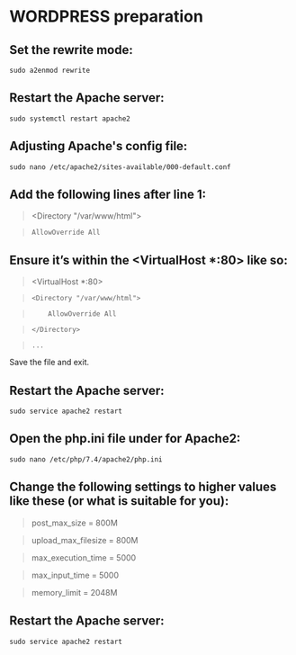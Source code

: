 # WORDPRESS preparation

## Set the rewrite mode:

`sudo a2enmod rewrite`

## Restart the Apache server:

`sudo systemctl restart apache2`

## Adjusting Apache's config file:

`sudo nano /etc/apache2/sites-available/000-default.conf`

## Add the following lines after line 1:

> <Directory "/var/www/html">

>     AllowOverride All

> </Directory>

## Ensure it’s within the <VirtualHost *:80> like so:

> <VirtualHost *:80>

>     <Directory "/var/www/html">

>         AllowOverride All

>     </Directory>

>     ...

Save the file and exit.

## Restart the Apache server:

`sudo service apache2 restart`

## Open the php.ini file under for Apache2:

`sudo nano /etc/php/7.4/apache2/php.ini`

## Change the following settings to higher values like these (or what is suitable for you):

> post_max_size = 800M 

> upload_max_filesize = 800M

> max_execution_time = 5000

> max_input_time = 5000

> memory_limit = 2048M

## Restart the Apache server:

`sudo service apache2 restart`
